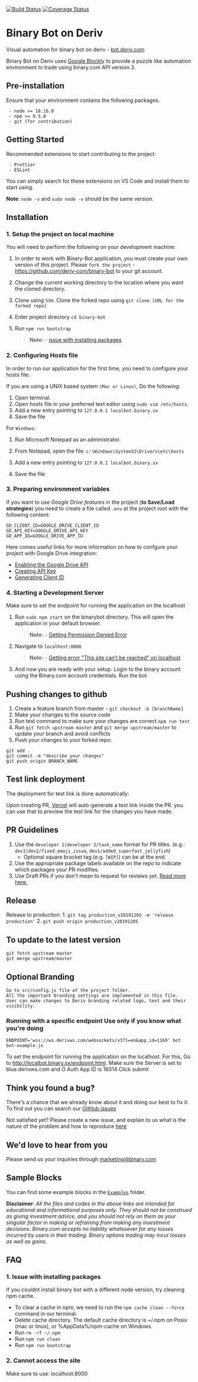 [![Build Status](https://travis-ci.org/binary-com/binary-bot.svg?branch=master)](https://travis-ci.org/binary-com/binary-bot)
[![Coverage Status](https://coveralls.io/repos/github/binary-com/binary-bot/badge.svg?branch=master)](https://coveralls.io/github/binary-com/binary-bot?branch=master)

# Binary Bot on Deriv

Visual automation for binary bot on deriv - [bot.deriv.com](https://bot.deriv.com)

Binary Bot on Deriv uses [Google Blockly](https://developers.google.com/blockly) to provide a puzzle like automation environment to trade using binary.com API version 3.

## Pre-installation

Ensure that your environment contains the following packages.

```
 - node >= 18.16.0
 - npm >= 9.5.0
 - git (for contribution)
```

## Getting Started

Recommended extensions to start contributing to the project:

```
 - Prettier
 - ESLint
```

You can simply search for these extensions on VS Code and install them to start using.

**Note**: `node -v` and `sudo node -v` should be the same version.

## Installation

### 1. Setup the project on local machine

You will need to perform the following on your development machine:

1. In order to work with Binary-Bot application, you must create your own version of this project. Please `fork the project` - https://github.com/deriv-com/binary-bot to your git account.
2. Change the current working directory to the location where you want the cloned directory.
3. Clone using `SSH`. Clone the forked repo using `git clone [URL for the forked repo]`
4. Enter project directory `cd binary-bot`
5. Run `npm run bootstrap`

    > **Note:** - [issue with installing packages](#q1)

### 2. Configuring Hosts file

In order to run our application for the first time, you need to configure your hosts file:

If you are using a UNIX based system `(Mac or Linux)`, Do the following:

1. Open terminal.
2. Open hosts file in your preferred text editor using `sudo vim /etc/hosts`.
3. Add a new entry pointing to `127.0.0.1 localbot.binary.sx`
4. Save the file

For `Windows`:

1.  Run Microsoft Notepad as an administrator.

2.  From Notepad, open the file: `c:\Windows\System32\Drivers\etc\hosts`

3.  Add a new entry pointing to `127.0.0.1 localbot.binary.sx`

4.  Save the file

### 3. Preparing environment variables

If you want to use _Google Drive features_ in the project (**to Save/Load strategies**)
you need to create a file called `.env` at the project root with the following content:

```
GD_CLIENT_ID=GOOGLE_DRIVE_CLIENT_ID
GD_API_KEY=GOOGLE_DRIVE_API_KEY
GD_APP_ID=GOOGLE_DRIVE_APP_ID
```

Here comes useful links for more information on how to confgure your project
with Google Drive integration:

-   [Enabling the Google Drive API](https://developers.google.com/drive/api/v3/enable-drive-api)
-   [Creating API Key](https://developers.google.com/maps/documentation/javascript/get-api-key)
-   [Generating Client ID](https://developers.google.com/identity/gsi/web/guides/get-google-api-clientid)

### 4. Starting a Development Server

Make sure to set the endpoint for running the application on the localhost

1.  Run `sudo npm start` on the binarybot directory. This will open the application in your default browser.

    > **Note:** - [Getting Permission Denied Error](#q2)

2.  Navigate to `localhost:8000`

    > **Note:** - [Getting error "This site can’t be reached" on localhost](#q3)

3.  And now you are ready with your setup. Login to the binary account using the Binary.com account credentials. Run the bot

## Pushing changes to github

1. Create a feature branch from master - `git checkout -b [branchName]`
2. Make your changes to the source code
3. Run test command to make sure your changes are correct
   `npm run test`
4. Run `git fetch upstream master` and `git merge upstream/master` to update your branch and avoid conflicts
5. Push your changes to your forked repo:

```
git add .
git commit -m "describe your changes"
git push origin BRANCH_NAME
```

## Test link deployment

The deployment for test link is done automatically:

Upon creating PR, [Vercel](https://vercel.com/) will auto-generate a test link inside the PR. you can use that to preview the test link for the changes you have made.

## PR Guidelines

1. Use the `developer 1|developer 2/task_name` format for PR titles. (e.g.: `dev1|dev2/fixed_emoji_issue`, `dev1/added_superfast_jellyfish`)
    - Optional square bracket tag (e.g. `[WIP]`) can be at the end.
2. Use the appropriate package labels available on the repo to indicate which packages your PR modifies.
3. Use Draft PRs if you don't mean to request for reviews yet. [Read more here.](https://github.blog/2019-02-14-introducing-draft-pull-requests/)

## Release

Release to production: 1. `git tag production_v20191205 -m 'release production'` 2. `git push origin production_v20191205`

## To update to the latest version

```
git fetch upstream master
git merge upstream/master
```

## Optional Branding

```
Go to src/config.js file of the project folder.
All the important branding settings are implemented in this file.
User can make changes to Deriv branding related logo, text and their visibility.
```

### Running with a specific endpoint **Use only if you know what you're doing**

```
ENDPOINT='wss://ws.derivws.com/websockets/v3?l=en&app_id=1169' bot bot-example.js

```

To set the endpoint for running the application on the localhost. For this, Go to http://localbot.binary.sx/endpoint.html. Make sure the Server is set to blue.derivws.com and O Auth App ID is 16014 Click submit

## Think you found a bug?

There's a chance that we already know about it and doing our best to fix it. To find out you can search our [GitHub issues](https://github.com/binary-com/binary-bot/issues)

Not satisfied yet? Please create a new issue, and explain to us what is the nature of the problem and how to reproduce [here](https://github.com/binary-com/binary-bot/issues/new)

## We'd love to hear from you

Please send us your inquiries through marketing@binary.com

## Sample Blocks

You can find some example blocks in the [`Examples`](/examples) folder.

**Disclaimer**: _All the files and codes in the above links are intended for educational and informational purposes only. They should not be construed as giving investment advice, and you should not rely on them as your singular factor in making or refraining from making any investment decisions. Binary.com accepts no liability whatsoever for any losses incurred by users in their trading. Binary options trading may incur losses as well as gains._

## FAQ

### <a name='q1'> 1. Issue with installing packages</a>

If you couldnt install binary bot with a different node version, try cleaning npm cache.

-   To clear a cache in npm, we need to run the `npm cache clean --force` command in our terminal.
-   Delete cache directory. The default cache directory is ~/.npm on Posix (mac or linux), or %AppData%/npm-cache on Windows.
-   Run `rm -rf ~/.npm`
-   Run `npm run clean`
-   Run `npm run bootstrap`

### <a name='q2'>2. Cannot access the site</a>

Make sure to use: localhost:8000
